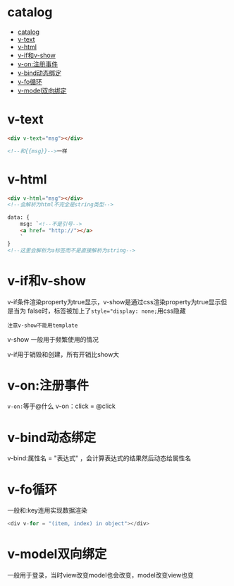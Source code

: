 # catalog
- [catalog](#catalog)
- [v-text](#v-text)
- [v-html](#v-html)
- [v-if和v-show](#v-if和v-show)
- [v-on:注册事件](#v-on注册事件)
- [v-bind动态绑定](#v-bind动态绑定)
- [v-fo循环](#v-fo循环)
- [v-model双向绑定](#v-model双向绑定)



# v-text
```html
<div v-text="msg"></div>

<!--和{{msg}}-->一样

```

# v-html
```html
<div v-html="msg"></div>
<!--会解析为html不完全是string类型-->

data: {
    msg: `<!--不是引号-->
    <a href= "http://"></a>
    `
}
<!--这里会解析为a标签而不是直接解析为string-->
```

# v-if和v-show
v-if条件渲染property为true显示，v-show是通过css渲染property为true显示但是当为
false时，标签被加上了`style="display: none;`用css隐藏

`注意v-show不能用template`


v-show 一般用于频繁使用的情况

v-if用于销毁和创建，所有开销比show大


# v-on:注册事件
`v-on:`等于@什么
v-on：click = @click


# v-bind动态绑定
v-bind:属性名 = "表达式" ，会计算表达式的结果然后动态给属性名


# v-fo循环
一般和:key连用实现数据渲染
```js
<div v-for = "(item, index) in object"></div>
```

# v-model双向绑定
一般用于登录，当时view改变model也会改变，model改变view也变


